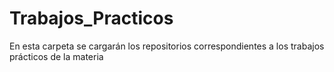 # Trabajos_Practicos
En esta carpeta se cargarán los repositorios correspondientes a los trabajos prácticos de la materia
